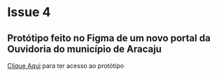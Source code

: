 # Issue 4

## Protótipo feito no Figma de um novo portal da Ouvidoria do município de Aracaju

<p><a href="https://www.figma.com/file/CkfnK3zLIPq6YbJQYlHeJK/portal-ouvidoria-cgm?node-id=0%3A1&t=LOG5WMoQsX2mGL6g-1">Clique Aqui</a> para ter acesso ao protótipo</p>

